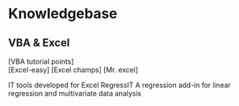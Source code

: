 # Knowledgebase




## VBA & Excel


[VBA tutorial points]        
[Excel-easy]
[Excel champs]
[Mr. excel]

IT tools developed for Excel
RegressIT                                                                         A regression add-in for linear regression and multivariate data analysis


